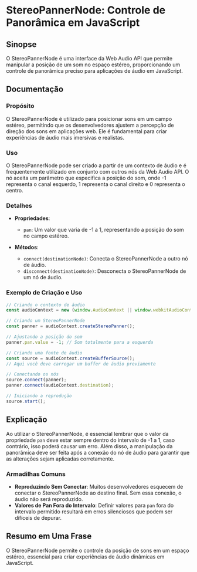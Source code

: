 <!--
Meta Description: # StereoPannerNode: Controle de Panorâmica em JavaScript ## Sinopse O StereoPannerNode é uma interface da Web Audio API que permite manipular a posiçã...
Meta Keywords: áudio, stereopannernode, que, para, posição
-->

# StereoPannerNode: Controle de Panorâmica em JavaScript

## Sinopse
O StereoPannerNode é uma interface da Web Audio API que permite manipular a posição de um som no espaço estéreo, proporcionando um controle de panorâmica preciso para aplicações de áudio em JavaScript.

## Documentação

### Propósito
O StereoPannerNode é utilizado para posicionar sons em um campo estéreo, permitindo que os desenvolvedores ajustem a percepção de direção dos sons em aplicações web. Ele é fundamental para criar experiências de áudio mais imersivas e realistas.

### Uso
O StereoPannerNode pode ser criado a partir de um contexto de áudio e é frequentemente utilizado em conjunto com outros nós da Web Audio API. O nó aceita um parâmetro que especifica a posição do som, onde -1 representa o canal esquerdo, 1 representa o canal direito e 0 representa o centro.

### Detalhes
- **Propriedades**:
  - `pan`: Um valor que varia de -1 a 1, representando a posição do som no campo estéreo.
  
- **Métodos**:
  - `connect(destinationNode)`: Conecta o StereoPannerNode a outro nó de áudio.
  - `disconnect(destinationNode)`: Desconecta o StereoPannerNode de um nó de áudio.

### Exemplo de Criação e Uso
```javascript
// Criando o contexto de áudio
const audioContext = new (window.AudioContext || window.webkitAudioContext)();

// Criando um StereoPannerNode
const panner = audioContext.createStereoPanner();

// Ajustando a posição do som
panner.pan.value = -1; // Som totalmente para a esquerda

// Criando uma fonte de áudio
const source = audioContext.createBufferSource();
// Aqui você deve carregar um buffer de áudio previamente

// Conectando os nós
source.connect(panner);
panner.connect(audioContext.destination);

// Iniciando a reprodução
source.start();
```

## Explicação
Ao utilizar o StereoPannerNode, é essencial lembrar que o valor da propriedade `pan` deve estar sempre dentro do intervalo de -1 a 1, caso contrário, isso poderá causar um erro. Além disso, a manipulação da panorâmica deve ser feita após a conexão do nó de áudio para garantir que as alterações sejam aplicadas corretamente.

### Armadilhas Comuns
- **Reproduzindo Sem Conectar**: Muitos desenvolvedores esquecem de conectar o StereoPannerNode ao destino final. Sem essa conexão, o áudio não será reproduzido.
- **Valores de Pan Fora do Intervalo**: Definir valores para `pan` fora do intervalo permitido resultará em erros silenciosos que podem ser difíceis de depurar.

## Resumo em Uma Frase
O StereoPannerNode permite o controle da posição de sons em um espaço estéreo, essencial para criar experiências de áudio dinâmicas em JavaScript.